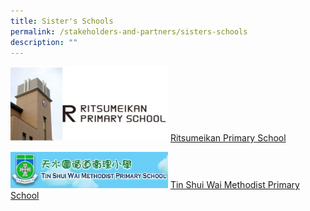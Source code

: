 ```yaml
---
title: Sister's Schools
permalink: /stakeholders-and-partners/sisters-schools
description: ""
---
```


<img src="/images/04%20Ritsumeikan%20Primary%20School.jpg" 
     style="width:50%">
[Ritsumeikan Primary School](http://www.ritsumei.ac.jp/primary/)

<img src="/images/04%20Tin%20Shu%20Wei%20Methodist.jpg" 
     style="width:50%">
[Tin Shui Wai Methodist Primary School](http://www.tswmps.edu.hk/index/indexR01.aspx)